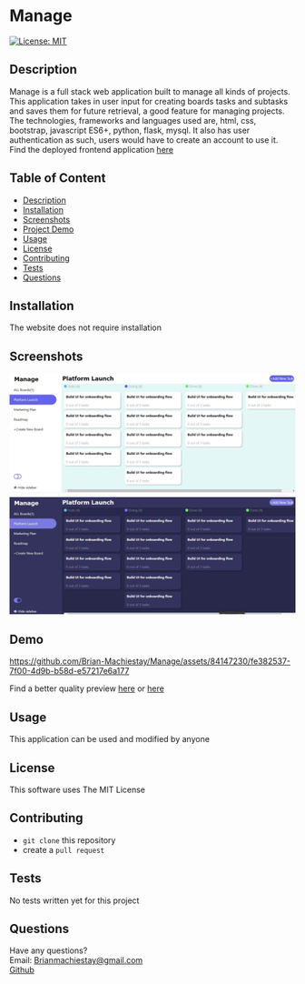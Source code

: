 # Manage  

[![License: MIT](https://img.shields.io/badge/License-MIT-yellow.svg)](https://opensource.org/licenses/MIT)  
## Description  
Manage is a full stack web application built to manage all kinds of projects. This application takes in user input for creating boards tasks and subtasks and saves them for future retrieval, a good feature for managing projects. The technologies, frameworks and languages used are, html, css, bootstrap, javascript ES6+, python, flask, mysql. It also has user authentication as such, users would have to create an account to use it. Find the deployed frontend application [here](https://brian-machiestay.github.io/Manage/)

## Table of Content  

- [Description](#description)
- [Installation](#installation)
- [Screenshots](#screenshots)
- [Project Demo](#Demo)
- [Usage](#usage)
- [License](#license)
- [Contributing](#contributing)
- [Tests](#tests)
- [Questions](#questions)  
  
## Installation    
 The website does not require installation
 
## Screenshots  
 ![screenshot](./assets/images/screen1.jpg)  
 ![screenshot](./assets/images/screen2.jpg)
 
##  Demo 


https://github.com/Brian-Machiestay/Manage/assets/84147230/fe382537-7f00-4d9b-b58d-e57217e6a177


Find a better quality preview [here](./assets/videos/demo.webm) or [here](https://drive.google.com/file/d/1PjfK0MTLRxo_UinKyG99bkyQWYll4wzk/view?usp=sharing) 
## Usage  
  This application can be used and modified by anyone  
## License  

This software uses The MIT License  
## Contributing  
 - `git clone` this repository  
 - create a `pull request`  
## Tests  
No tests written yet for this project
## Questions  
Have any questions?  
Email: Brianmachiestay@gmail.com  
[Github](https://github.com/Brian-Machiestay/)  
